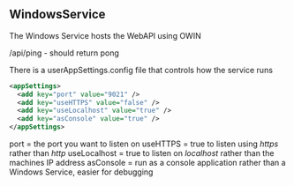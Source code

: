 ﻿## WindowsService

The Windows Service hosts the WebAPI using OWIN

/api/ping - should return pong

There is a userAppSettings.config file that controls how the service runs

```XML
<appSettings>
  <add key="port" value="9021" />
  <add key="useHTTPS" value="false" />
  <add key="useLocalhost" value="true" />
  <add key="asConsole" value="true" />
</appSettings>
```

port = the port you want to listen on
useHTTPS = true to listen using *https* rather than *http*
useLocalhost = true to listen on *localhost* rather than the machines IP address
asConsole = run as a console application rather than a Windows Service, easier for debugging